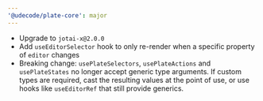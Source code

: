 ```yaml
---
'@udecode/plate-core': major
---
```


- Upgrade to `jotai-x@2.0.0`
- Add `useEditorSelector` hook to only re-render when a specific property of `editor` changes
- Breaking change: `usePlateSelectors`, `usePlateActions` and `usePlateStates` no longer accept generic type arguments. If custom types are required, cast the resulting values at the point of use, or use hooks like `useEditorRef` that still provide generics.
